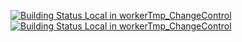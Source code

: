 [![Building Status Local in workerTmp_ChangeControl](https://workerTmp.github.io/ChangeControl/list/axboe_fio.svg)](https://github.com/OISF/libhtp.git)
[![Building Status Local in workerTmp_ChangeControl](https://workerTmp.github.io/ChangeControl/list/OISF_libhtp.svg)](https://github.com/OISF/libhtp.git)
